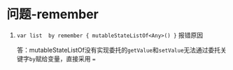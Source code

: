 # 问题-remember

 1. `var list  by remember { mutableStateListOf<Any>() }` 报错原因

    答：mutableStateListOf没有实现委托的`getValue`和`setValue`无法通过委托关键字`by`赋给变量，直接采用 `=`
